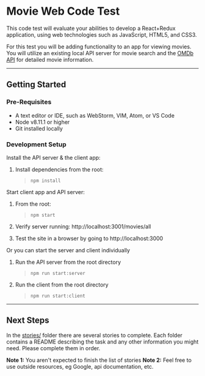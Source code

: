 # Movie Web Code Test

This code test will evaluate your abilities to develop a React+Redux application, using web technologies such as JavaScript, HTML5, and CSS3.

For this test you will be adding functionality to an app for viewing movies. You will utilize an existing local API server for movie search and the [OMDb API](http://www.omdbapi.com/) for detailed movie information.


------------------------------------------------------------------------------------------------------------------------


## Getting Started

### Pre-Requisites
- A text editor or IDE, such as WebStorm, VIM, Atom, or VS Code
- Node v8.11.1 or higher
- Git installed locally

### Development Setup

Install the API server & the client app:
1. Install dependencies from the root:
    >```npm install```

Start client app and API server:
1. From the root:
    >```npm start```

2. Verify server running: http://localhost:3001/movies/all

3. Test the site in a browser by going to http://localhost:3000

Or you can start the server and client individually
1. Run the API server from the root directory
    >```npm run start:server```
2. Run the client from the root directory
    >```npm run start:client```




------------------------------------------------------------------------------------------------------------------------


## Next Steps

In the [stories/](stories/) folder there are several stories to complete. Each folder contains a README describing the task and any other information you might need. Please complete them in order.

**Note 1:** You aren't expected to finish the list of stories
**Note 2:** Feel free to use outside resources, eg Google, api documentation, etc.
